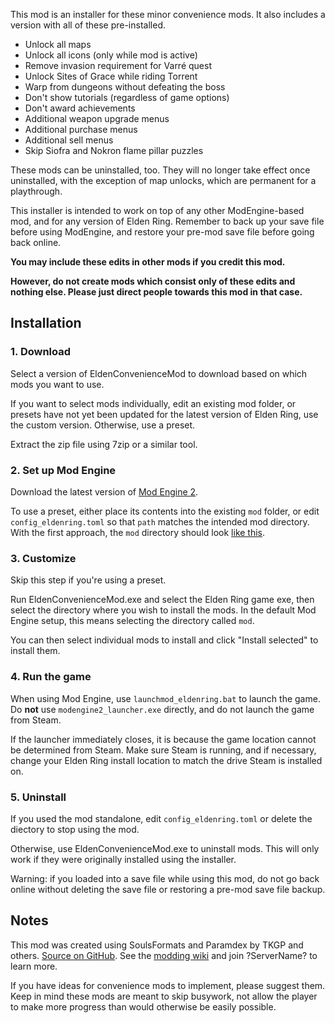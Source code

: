 ﻿This mod is an installer for these minor convenience mods. It also includes a version with all of these pre-installed.

- Unlock all maps
- Unlock all icons (only while mod is active)
- Remove invasion requirement for Varré quest
- Unlock Sites of Grace while riding Torrent
- Warp from dungeons without defeating the boss
- Don't show tutorials (regardless of game options)
- Don't award achievements
- Additional weapon upgrade menus
- Additional purchase menus
- Additional sell menus
- Skip Siofra and Nokron flame pillar puzzles

These mods can be uninstalled, too. They will no longer take effect once uninstalled, with the exception of map unlocks, which are permanent for a playthrough.

This installer is intended to work on top of any other ModEngine-based mod, and for any version of Elden Ring. Remember to back up your save file before using ModEngine, and restore your pre-mod save file before going back online.

**You may include these edits in other mods if you credit this mod.**

**However, do not create mods which consist only of these edits and nothing else. Please just direct people towards this mod in that case.**

## Installation

### 1. Download

Select a version of EldenConvenienceMod to download based on which mods you want to use.

If you want to select mods individually, edit an existing mod folder, or presets have not yet been updated for the latest version of Elden Ring, use the custom version. Otherwise, use a preset.

Extract the zip file using 7zip or a similar tool.

### 2. Set up Mod Engine

Download the latest version of [Mod Engine 2](https://github.com/soulsmods/ModEngine2/releases).

To use a preset, either place its contents into the existing `mod` folder, or edit `config_eldenring.toml` so that `path` matches the intended mod directory. With the first approach, the `mod` directory should look [like this](https://cdn.discordapp.com/attachments/936393685585780846/971195691206574140/unknown.png).

### 3. Customize

Skip this step if you're using a preset.

Run EldenConvenienceMod.exe and select the Elden Ring game exe, then select the directory where you wish to install the mods. In the default Mod Engine setup, this means selecting the directory called `mod`.

You can then select individual mods to install and click "Install selected" to install them.

### 4. Run the game

When using Mod Engine, use `launchmod_eldenring.bat` to launch the game. Do **not** use `modengine2_launcher.exe` directly, and do not launch the game from Steam.

If the launcher immediately closes, it is because the game location cannot be determined from Steam. Make sure Steam is running, and if necessary, change your Elden Ring install location to match the drive Steam is installed on.

### 5. Uninstall

If you used the mod standalone, edit `config_eldenring.toml` or delete the diectory to stop using the mod.

Otherwise, use EldenConvenienceMod.exe to uninstall mods. This will only work if they were originally installed using the installer.

Warning: if you loaded into a save file while using this mod, do not go back online without deleting the save file or restoring a pre-mod save file backup.

## Notes

This mod was created using SoulsFormats and Paramdex by TKGP and others. [Source on GitHub](https://github.com/thefifthmatt/EldenConvenienceMod). See the [modding wiki](http://soulsmodding.wikidot.com/) and join ?ServerName? to learn more.

If you have ideas for convenience mods to implement, please suggest them. Keep in mind these mods are meant to skip busywork, not allow the player to make more progress than would otherwise be easily possible.

